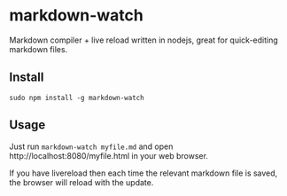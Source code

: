 # markdown-watch

Markdown compiler + live reload written in nodejs, great for quick-editing markdown files.


## Install

`sudo npm install -g markdown-watch`


## Usage

Just run `markdown-watch myfile.md` and open
http://localhost:8080/myfile.html in your web browser.

If you have livereload then each time the relevant markdown
file is saved, the browser will reload with the update.



[npm-image]: https://img.shields.io/npm/v/markdown-watch.svg
[npm-url]: https://npmjs.org/package/markdown-watch
